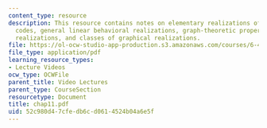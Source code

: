 ```yaml
---
content_type: resource
description: This resource contains notes on elementary realizations of linear block
  codes, general linear behavioral realizations, graph-theoretic properties of graphical
  realizations, and classes of graphical realizations.
file: https://ol-ocw-studio-app-production.s3.amazonaws.com/courses/6-451-principles-of-digital-communication-ii-spring-2005/52c980d47cfedb6cd0614524b04a6e5f_chap11.pdf
file_type: application/pdf
learning_resource_types:
- Lecture Videos
ocw_type: OCWFile
parent_title: Video Lectures
parent_type: CourseSection
resourcetype: Document
title: chap11.pdf
uid: 52c980d4-7cfe-db6c-d061-4524b04a6e5f
---
```

